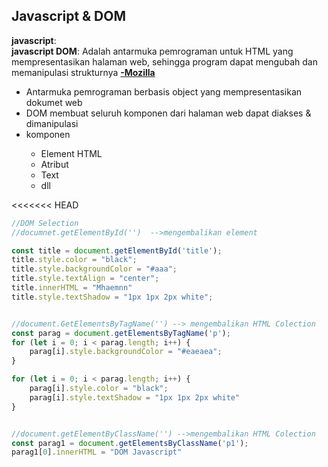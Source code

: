 ## Javascript & DOM

__javascript__: <br>
__javascript DOM__: Adalah antarmuka pemrograman untuk HTML yang mempresentasikan halaman web, sehingga program dapat mengubah dan memanipulasi strukturnya 
<a href="https://developer.mozilla.org/en-US/docs/Web/API/Document_Object_Model"> __-Mozilla__</a>

<ul>
    <li>Antarmuka pemrograman berbasis object yang mempresentasikan dokumet web</li>
    <li>DOM membuat seluruh komponen dari halaman web dapat diakses & dimanipulasi</li>
    <li>komponen</li>
        <ul>
        <li>Element HTML</li>
        <li>Atribut</li>
        <li>Text</li>
        <li>dll</li>
        </ul>
</ul>
<<<<<<< HEAD

```javascript
//DOM Selection
//documnet.getElementById('')  -->mengembalikan element

const title = document.getElementById('title');
title.style.color = "black";
title.style.backgroundColor = "#aaa";
title.style.textAlign = "center";
title.innerHTML = "Mhaemnn"
title.style.textShadow = "1px 1px 2px white";


//document.GetElementsByTagName('') --> mengembalikan HTML Colection
const parag = document.getElementsByTagName('p');
for (let i = 0; i < parag.length; i++) {
    parag[i].style.backgroundColor = "#eaeaea";
}

for (let i = 0; i < parag.length; i++) {
    parag[i].style.color = "black";
    parag[i].style.textShadow = "1px 1px 2px white"
}


//document.getElementByClassName('') -->mengembalikan HTML Colection
const parag1 = document.getElementsByClassName('p1');
parag1[0].innerHTML = "DOM Javascript"

```


